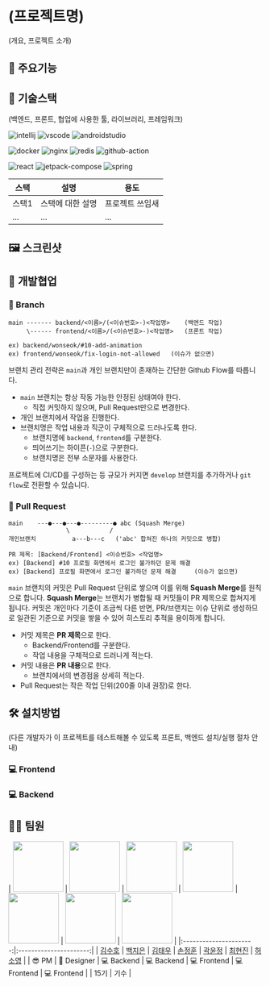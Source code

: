  # (프로젝트명)
(개요, 프로젝트 소개)

 ## 📝 주요기능

 ## 🔨 기술스택 
<!-- 
(백엔드, 프론트, 협업에 사용한 툴, 라이브러리, 프레임워크)

기술스택 배지 추가하는 방법 
1. https://simpleicons.org/ 에서 기술스택명 검색
2. 기술스택의 로고, 컬러 HEX 코드를 아래와 같이 입력
  - https://img.shields.io/badge/<표시될 이름>-<컬러 HEX>?style=for-the-badge&logo=<로고명>
3. 해당 URL로 마크다운 이미지 첨부
  - ![이미지명](URL) 형식
-->

(백엔드, 프론트, 협업에 사용한 툴, 라이브러리, 프레임워크)

![intellij](https://img.shields.io/badge/intellij_idea-000000?style=for-the-badge&logo=intellijidea&logoColor=white)
![vscode](https://img.shields.io/badge/vscode-000000?style=for-the-badge&logo=vscode&logoColor=white)
![androidstudio](https://img.shields.io/badge/android_studio-3DDC84?style=for-the-badge&logo=androidstudio&logoColor=white)  

![docker](https://img.shields.io/badge/docker-2496ED?style=for-the-badge&logo=docker&logoColor=white)
![nginx](https://img.shields.io/badge/nginx-009639?style=for-the-badge&logo=nginx&logoColor=white)
![redis](https://img.shields.io/badge/redis-FF4438?style=for-the-badge&logo=redis&logoColor=white)
![github-action](https://img.shields.io/badge/github_actions-2088FF?style=for-the-badge&logo=githubactions&logoColor=white)

![react](https://img.shields.io/badge/react-61DAFB?style=for-the-badge&logo=react&logoColor=white)
![jetpack-compose](https://img.shields.io/badge/jetpack_compose-4285F4?style=for-the-badge&logo=jetpackcompose&logoColor=white)
![spring](https://img.shields.io/badge/spring-6DB33F?style=for-the-badge&logo=spring&logoColor=white)

| 스택 | 설명 | 용도 |
|-----|-----|-----|
| 스택1 | 스택에 대한 설명 | 프로젝트 쓰임새 |
| ... | ... | ... |

 ## 🖼️ 스크린샷

 ## 🤝 개발협업
 ### 🌲 Branch 
```
main ------- backend/<이름>/(<이슈번호>-)<작업명>    (백엔드 작업)
     \------ frontend/<이름>/(<이슈번호>-)<작업명>   (프론트 작업)

ex) backend/wonseok/#10-add-animation
ex) frontend/wonseok/fix-login-not-allowed   (이슈가 없으면)
```
브랜치 관리 전략은 `main`과 개인 브랜치만이 존재하는 간단한 Github Flow를 따릅니다.
- `main` 브랜치는 항상 작동 가능한 안정된 상태여야 한다.
  - 직접 커밋하지 않으며, Pull Request만으로 변경한다.
- 개인 브랜치에서 작업을 진행한다.
- 브랜치명은 작업 내용과 직군이 구체적으로 드러나도록 한다.
  - 브랜치명에 `backend`, `frontend`를 구분한다.
  - 띄어쓰기는 하이픈(`-`)으로 구분한다.
  - 브랜치명은 전부 소문자를 사용한다.

프로젝트에 CI/CD를 구성하는 등 규모가 커지면 `develop` 브랜치를 추가하거나 `git flow`로 전환할 수 있습니다. 

 ### 🍪 Pull Request
```
main    ---●---●---●---------● abc (Squash Merge)
                \           /
개인브랜치          a---b---c   ('abc' 합쳐진 하나의 커밋으로 병합)

PR 제목: [Backend/Frontend] <이슈번호> <작업명>
ex) [Backend] #10 프로필 화면에서 로그인 불가하던 문제 해결
ex) [Backend] 프로필 화면에서 로그인 불가하던 문제 해결     (이슈가 없으면)
```
`main` 브랜치의 커밋은 Pull Request 단위로 쌓으며 이를 위해 **Squash Merge**를 원칙으로 합니다. **Squash Merge**는 브랜치가 병합될 때 커밋들이 PR 제목으로 합쳐지게 됩니다. 커밋은 개인마다 기준이 조금씩 다른 반면, PR/브랜치는 이슈 단위로 생성하므로 일관된 기준으로 커밋을 쌓을 수 있어 히스토리 추적을 용이하게 합니다.
- 커밋 제목은 **PR 제목**으로 한다.
    - Backend/Frontend를 구분한다.
    - 작업 내용을 구체적으로 드러나게 적는다.
- 커밋 내용은 **PR 내용**으로 한다.
    - 브랜치에서의 변경점을 상세히 적는다.
- Pull Request는 작은 작업 단위(200줄 이내 권장)로 한다.

 ## 🛠 설치방법
(다른 개발자가 이 프로젝트를 테스트해볼 수 있도록 프론트, 백엔드 설치/실행 절차 안내)

### 💻 Frontend

### 💻 Backend

 ## 🧑‍💻 팀원
| <img width="100" src="https://github.com/suho0204.png"> | <img width="100" src="https://github.com/rapperboyfriend.png"> | <img width="100" src="https://github.com/minecoby.png"> | <img width="100" src="https://github.com/SonJH7.png"> | <img width="100" src="https://github.com/yoonjung561.png"> | <img width="100" src="https://github.com/hyunjinch.png"> | <img width="100" src="https://github.com/soyoungheo429.png"> | 
|:----------------------:|:----------------------:|
| [김수호](https://github.com/suho0204) | [백지은](https://github.com/rapperboyfriend) | [김태우](https://github.com/minecoby) | [손정훈](https://github.com/SonJH7) | [곽윤정](https://github.com/yoonjung561) | [최현진](https://github.com/hyunjinch) | [허소영](https://github.com/soyoungheo429) |
| 😎 PM | 🎨 Designer | 💻 Backend | 💻 Backend | 💻 Frontend | 💻 Frontend | 💻 Frontend |
| 15기 | 기수 |

 
